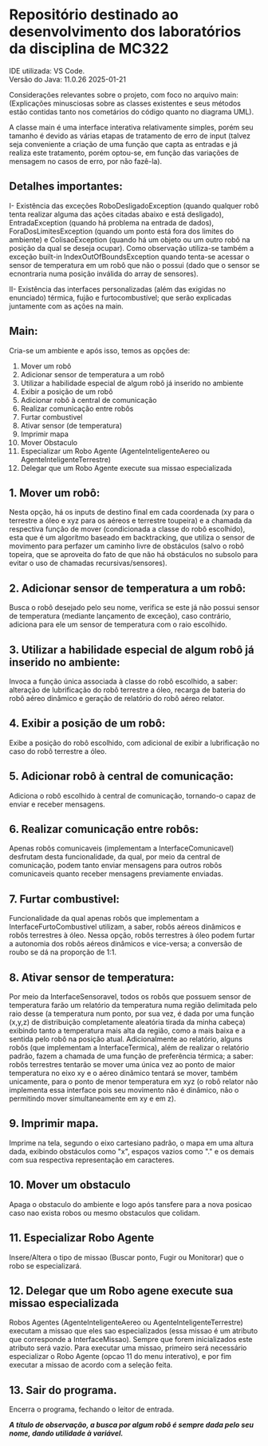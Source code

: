 
# Repositório destinado ao desenvolvimento dos laboratórios da disciplina de MC322
IDE utilizada: VS Code.  
Versão do Java:  11.0.26 2025-01-21  


<p>Considerações relevantes sobre o projeto, com foco no arquivo main: (Explicações minusciosas sobre as classes existentes e seus métodos estão contidas tanto nos cometários do código quanto no diagrama UML).  

<p>A classe main é uma interface interativa relativamente simples, porém seu tamanho é devido as várias etapas de tratamento de erro de input (talvez seja conveniente a criação de uma função que capta as entradas e já realiza este tratamento, porém optou-se, em função das variações de mensagem no casos de erro, por não fazê-la).

## Detalhes importantes:
  <p>I- Existência das exceções RoboDesligadoException (quando qualquer robô tenta realizar alguma das ações citadas abaixo e está desligado), EntradaException (quando há problema na entrada de dados), ForaDosLimitesException (quando um ponto está fora dos limites do ambiente) e ColisaoException (quando há um objeto ou um outro robô na posição da qual se deseja ocupar). Como observação utiliza-se também a exceção built-in IndexOutOfBoundsException quando tenta-se acessar o sensor de temperatura em um robô que não o possui (dado que o sensor se ecnontraria numa posição inválida do array de sensores).
  <p>II- Existência das interfaces personalizadas (além das exigidas no enunciado) térmica, fujão e furtocombustível; que serão explicadas juntamente com as ações na main.
  
  ## Main:
<p>Cria-se um ambiente e após isso, temos as opções de:  
  
  1. Mover um robô
  2. Adicionar sensor de temperatura a um robô
  3. Utilizar a habilidade especial de algum robô já inserido no ambiente
  4. Exibir a posição de um robô
  5. Adicionar robô à central de comunicação
  6. Realizar comunicação entre robôs
  7. Furtar combustivel
  8. Ativar sensor (de temperatura)
  9. Imprimir mapa
  10. Mover Obstaculo
  11. Especializar um Robo Agente (AgenteInteligenteAereo ou AgenteInteligenteTerrestre)
  12. Delegar que um Robo Agente execute sua missao especializada
 
## 1. Mover um robô:
<p> Nesta opção, há os inputs de destino final em cada coordenada (xy para o terrestre a óleo e xyz para os aéreos e terrestre toupeira) e a chamada da respectiva função de mover (condicionada a classe do robô escolhido), esta que é um algorítmo baseado em backtracking, que utiliza o sensor de movimento para perfazer um caminho livre de obstáculos (salvo o robô topeira, que se aproveita do fato de que não há obstáculos no subsolo para evitar o uso de chamadas recursivas/sensores).
  
## 2. Adicionar sensor de temperatura a um robô: 
<p> Busca o robô desejado pelo seu nome, verifica se este já não possui sensor de temperatura (mediante lançamento de exceção), caso contrário, adiciona para ele um sensor de temperatura com o raio escolhido.
  
## 3. Utilizar a habilidade especial de algum robô já inserido no ambiente: 
<p> Invoca a função única associada à classe do robô escolhido, a saber: alteração de lubrificação do robô terrestre a óleo, recarga de bateria do robô aéreo dinâmico e geração de relatório do robô aéreo relator.
  
## 4. Exibir a posição de um robô: 
<p> Exibe a posição do robô escolhido, com adicional de exibir a lubrificação no caso do robô terrestre a óleo.

## 5. Adicionar robô à central de comunicação:
<p> Adiciona o robô escolhido à central de comunicação, tornando-o capaz de enviar e receber mensagens.  
  
## 6. Realizar comunicação entre robôs:
<p> Apenas robôs comunicaveis (implementam a InterfaceComunicavel) desfrutam desta funcionalidade, da qual, por meio da central de comunicação, podem tanto enviar mensagens para outros robôs comunicaveis quanto receber mensagens previamente enviadas.

## 7. Furtar combustivel:
<p> Funcionalidade da qual apenas robôs que implementam a InterfaceFurtoCombustivel utilizam, a saber, robôs aéreos dinâmicos e robôs terrestres à óleo. Nessa opção, robôs terrestres à óleo podem furtar a autonomia dos robôs aéreos dinâmicos e vice-versa; a conversão de roubo se dá na proporção de 1:1.

## 8. Ativar sensor de temperatura:
<p> Por meio da InterfaceSensoravel, todos os robôs que possuem sensor de temperatura farão um relatório da temperatura numa região delimitada pelo raio desse (a temperatura num ponto, por sua vez, é dada por uma função (x,y,z) de distribuição completamente aleatória tirada da minha cabeça) exibindo tanto a temperatura mais alta da região, como a mais baixa e a sentida pelo robô na posição atual. Adicionalmente ao relatório, alguns robôs (que implementam a InterfaceTermica), além de realizar o relatório padrão, fazem a chamada de uma função de preferência térmica; a saber: robôs terrestres tentarão se mover uma única vez ao ponto de maior temperatura no eixo xy e o aéreo dinâmico tentará se mover, também unicamente, para o ponto de menor temperatura em xyz (o robô relator não implementa essa interface pois seu movimento não é dinâmico, não o permitindo mover simultaneamente em xy e em z).

## 9. Imprimir mapa.
<p> Imprime na tela, segundo o eixo cartesiano padrão, o mapa em uma altura dada, exibindo obstáculos como "x", espaços vazios como "." e os demais com sua respectiva representação em caracteres.

## 10. Mover um obstaculo
<p> Apaga o obstaculo do ambiente e logo após tansfere para a nova posicao caso nao exista robos ou mesmo obstaculos que colidam.
  
## 11. Especializar Robo Agente
<p> Insere/Altera o tipo de missao (Buscar ponto, Fugir ou Monitorar) que o robo se especializará.

## 12. Delegar que um Robo agene execute sua missao especializada
<p> Robos Agentes (AgenteInteligenteAereo ou AgenteInteligenteTerrestre) executam a missao que eles sao especializados (essa missao é um atributo que corresponde a InterfaceMissao). Sempre que forem inicializados este atributo será vazio. Para executar uma missao, primeiro será necessário especializar o Robo Agente (opcao 11 do menu interativo), e por fim executar a missao de acordo com a seleção feita.
  
## 13. Sair do programa.
<p> Encerra o programa, fechando o leitor de entrada.
  
***A título de observação, a busca por algum robô é sempre dada pelo seu nome, dando utilidade à variável.***
    
